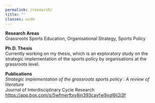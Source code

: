 ```yaml
---
permalink: /research/
title: ""
classes: wide
---
```

**Research Areas**  
Grassroots Sports Education, Organisational Strategy, Sports Policy

**Ph.D. Thesis**  
Currently working on my thesis, which is an exploratory study on the strategic implementation of the sports policy by organisations at the grassroots level. 

**Publications**  
*Strategic implementation of the grassroots sports policy : A review of literature*  
Journal of Interdisciplinary Cycle Research  
https://app.box.com/s/5wfmerftxy8jn393cayfw9xgl6ii2i3f


